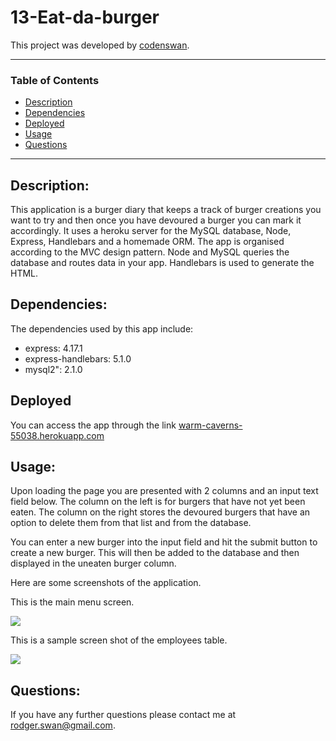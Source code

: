 # 13-Eat-da-burger

This project was developed by [codenswan](https://github.com/codenswan).

------------------------------------------------------------

### Table of Contents
* [Description](#Description)
* [Dependencies](#Dependencies)
* [Deployed](#Deployed)
* [Usage](#Usage)
* [Questions](#Questions)

------------------------------------------------------------

## Description:
This application is a burger diary that keeps a track of burger creations you want to try and then once you have devoured a burger you can mark it accordingly. It uses a heroku server for the MySQL database, Node, Express, Handlebars and a homemade ORM. The app is organised according to the MVC design pattern. Node and MySQL queries the database and routes data in your app. Handlebars is used to generate the HTML.
    
## Dependencies:
The dependencies used by this app include:
+ express: 4.17.1
+ express-handlebars: 5.1.0
+ mysql2": 2.1.0

## Deployed
You can access the app through the link [warm-caverns-55038.herokuapp.com](https://warm-caverns-55038.herokuapp.com/)

## Usage:
Upon loading the page you are presented with 2 columns and an input text field below. The column on the left is for burgers that have not yet been eaten. The column on the right stores the devoured burgers that have an option to delete them from that list and from the database.

You can enter a new burger into the input field and hit the submit button to create a new burger. This will then be added to the database and then displayed in the uneaten burger column.

Here are some screenshots of the application. 

This is the main menu screen.

![](images/Screen%20Shot%202020-08-13%20at%2010.38.21%20am.png)

This is a sample screen shot of the employees table.

![](images/Screen%20Shot%202020-08-13%20at%2010.39.05%20am.png)


## Questions:
If you have any further questions please contact me at [rodger.swan@gmail.com](mailto:rodger.swan@gmail.com).
